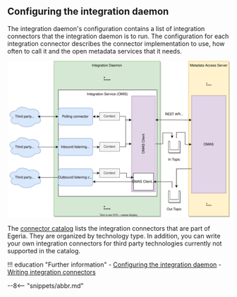<!-- SPDX-License-Identifier: CC-BY-4.0 -->
<!-- Copyright Contributors to the Egeria project. -->

## Configuring the integration daemon


The integration daemon's configuration contains a list of integration connectors that the integration daemon is to run.  The configuration for each integration connector describes the connector implementation to use, how often to call it and the open metadata services that it needs.

![Inside Integration Daemon](/services/integration-daemon-internals.svg)

The [connector catalog](/connectors/#integration-connectors) lists the integration connectors that are part of Egeria.  They are organized by technology type.  In addition, you can write your own integration connectors for third party technologies currently not supported in the catalog.

!!! education "Further information"
    - [Configuring the integration daemon](/guides/admin/servers/configuring-an-integration-daemon)
    - [Writing integration connectors](/guides/developer/integration-connectors/overview)


--8<-- "snippets/abbr.md"